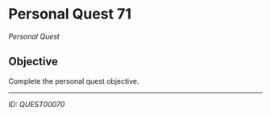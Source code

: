 # Personal Quest 71

*Personal Quest*

## Objective
Complete the personal quest objective.

---
*ID: QUEST00070*